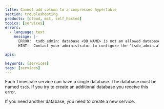 ```yaml
---
title: Cannot add column to a compressed hypertable
section: troubleshooting
products: [cloud, mst, self_hosted]
topics: [services]
errors:
  - language: text
    message: |-
      ERROR:  tsdb_admin: database <DB_NAME> is not an allowed database name
      HINT:  Contact your administrator to configure the "tsdb_admin.allowed_databases"

apis:

keywords: [services]
tags: [services]
---
```


<!---
* Use this format for writing troubleshooting sections:
 - Cause: What causes the problem?
 - Consequence: What does the user see when they hit this problem?
 - Fix/Workaround: What can the user do to fix or work around the problem?
   Provide a "Resolving" Procedure if required.
 - Result: When the user applies the fix, what is the result when the same
   action is applied?
* Copy this comment at the top of every troubleshooting page
-->

Each Timescale service can have a single database. The database must be
named `tsdb`. If you try to create an additional database you receive this error.

If you need another database, you need to create a new service.
